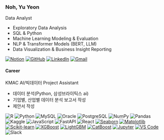 ### Noh, Yu Yeon

Data Analyst

- Exploratory Data Analysis
- SQL & Python
- Machine Learning Modeling & Evaluation  
- NLP & Transformer Models (BERT, LLM)  
- Data Visualization & Business Insight Reporting  

[![Notion](https://img.shields.io/badge/Notion-000000?style=flat-square&logo=notion&logoColor=white)](https://www.notion.so/Portfolio-1d64e0d74e0780a697b0ca7e82152f4e) [![GitHub](https://img.shields.io/badge/GitHub-181717?style=flat-square&logo=github&logoColor=white)](https://github.com/Ellie-noh) [![LinkedIn](https://img.shields.io/badge/LinkedIn-0A66C2?style=flat-square&logo=linkedin&logoColor=white)](https://www.linkedin.com/in/yuyeonnoh/) [![Gmail](https://img.shields.io/badge/Gmail-D14836?style=flat-square&logo=gmail&logoColor=white)](mailto:nomir200@kookmin.ac.kr)


#### Career
KMAC AI/빅데이터 Project Assistant
- 데이터 분석(Python, 삼성브라이틱스 ai)
- 기업별, 산업별 데이터 분석 보고서 작성
- 제안서 작성

![R](https://img.shields.io/badge/R-276DC3?style=flat-square&logo=r&logoColor=white) ![Python](https://img.shields.io/badge/Python-3776AB?style=flat-square&logo=python&logoColor=white) ![MySQL](https://img.shields.io/badge/MySQL-4479A1?style=flat-square&logo=mysql&logoColor=white) ![Oracle](https://img.shields.io/badge/Oracle-F80000?style=flat-square&logo=oracle&logoColor=white) ![PostgreSQL](https://img.shields.io/badge/PostgreSQL-4169E1?style=flat-square&logo=postgresql&logoColor=white) ![NumPy](https://img.shields.io/badge/NumPy-013243?style=flat-square&logo=numpy&logoColor=white) ![Pandas](https://img.shields.io/badge/Pandas-150458?style=flat-square&logo=pandas&logoColor=white) ![Kaggle](https://img.shields.io/badge/Kaggle-20BEFF?style=flat-square&logo=kaggle&logoColor=white) ![JavaScript](https://img.shields.io/badge/JavaScript-F7DF1E?style=flat-square&logo=javascript&logoColor=black) ![FastAPI](https://img.shields.io/badge/FastAPI-009688?style=flat-square&logo=fastapi&logoColor=white) ![React](https://img.shields.io/badge/React-20232A?style=flat-square&logo=react&logoColor=61DAFB) [![Seaborn](https://img.shields.io/badge/Seaborn-3776AB?style=flat-square&logo=python&logoColor=white)]() [![Matplotlib](https://img.shields.io/badge/Matplotlib-11557c?style=flat-square&logo=python&logoColor=white)]() [![Scikit-learn](https://img.shields.io/badge/Scikit--learn-F7931E?style=flat-square&logo=scikit-learn&logoColor=white)]() [![XGBoost](https://img.shields.io/badge/XGBoost-d94e3d?style=flat-square&logo=xgboost&logoColor=white)]() [![LightGBM](https://img.shields.io/badge/LightGBM-027b8f?style=flat-square&logo=leaflet&logoColor=white)]() [![CatBoost](https://img.shields.io/badge/CatBoost-ffcc00?style=flat-square&logo=cat&logoColor=black)]() [![Jupyter](https://img.shields.io/badge/Jupyter-F37626?style=flat-square&logo=jupyter&logoColor=white)]() [![VS Code](https://img.shields.io/badge/VS_Code-007ACC?style=flat-square&logo=visual-studio-code&logoColor=white)]() ![Slack](https://img.shields.io/badge/Slack-4A154B?style=flat-square&logo=slack&logoColor=white)




